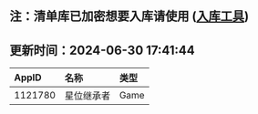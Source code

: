 ## 注：清单库已加密想要入库请使用 ([入库工具](https://github.com/BlankTMing/ManifestAutoUpdate/releases))

## 更新时间：2024-06-30 17:41:44
| AppID | 名称 | 类型  |
| :-------------------- | :----------------------------- | :----------- |
| 1121780 | 星位继承者| Game |
